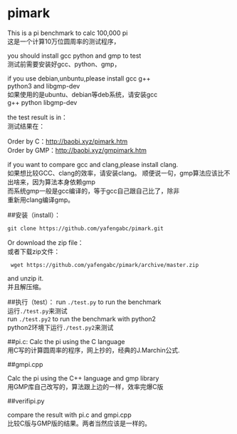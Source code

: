 # pimark

This is a pi benchmark to calc 100,000 pi  
这是一个计算10万位圆周率的测试程序，

you should install gcc python and gmp to test  
测试前需要安装好gcc、python、gmp，   

if you use debian,unbuntu,please install gcc g++  
 python3 and libgmp-dev   
如果使用的是ubuntu、debian等deb系统，请安装gcc   
g++ python libgmp-dev   

the test result is in：   
测试结果在：   

Order by C：<http://baobi.xyz/pimark.htm>   
Order by GMP：<http://baobi.xyz/gmpimark.htm>   

if you want to compare gcc and clang,please install clang.  
如果想比较GCC、clang的效率，请安装clang。
顺便说一句，gmp算法应该比不出啥来，因为算法本身依赖gmp  
而系统gmp一般是gcc编译的，等于gcc自己跟自己比了，除非  
重新用clang编译gmp。

##安装（install）：

`git clone https://github.com/yafengabc/pimark.git`

Or download the zip file：  
或者下载zip文件：

` wget https://github.com/yafengabc/pimark/archive/master.zip`

and unzip it.  
并且解压缩。

##执行（test）：
run `./test.py` to run the benchmark  
运行`./test.py`来测试  
run `./test.py2` to run the benchmark with python2  
python2环境下运行`./test.py2`来测试  

##pi.c:
Calc the pi using the C language  
用C写的计算圆周率的程序，网上抄的，经典的J.Marchin公式.

##gmpi.cpp

Calc the pi using the C++ language and gmp library  
用GMP库自己改写的，算法跟上边的一样，效率完爆C版

##verifipi.py

compare the result with pi.c and gmpi.cpp  
比较C版与GMP版的结果。两者当然应该是一样的。
